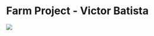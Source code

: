 # Farm Project - Victor Batista

<img src="https://www.agrosatelite.com.br/static/img/logo_horizontal_negativo.png"/> &nbsp;&nbsp;&nbsp;&nbsp;
